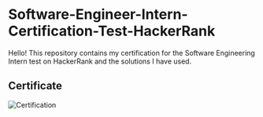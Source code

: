 # Software-Engineer-Intern-Certification-Test-HackerRank

Hello! This repository contains my certification for the Software Engineering Intern test on HackerRank and the solutions I have used.

## Certificate
![Certification](https://github.com/user-attachments/assets/9f891ec1-aef9-49d7-851a-f0736eb08c79)
